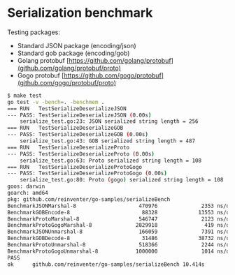 # Serialization benchmark

Testing packages:
* Standard JSON package (encoding/json)
* Standard gob package (encoding/gob)
* Golang protobuf [https://github.com/golang/protobuf](github.com/golang/protobuf/proto)
* Gogo protobuf [https://github.com/gogo/protobuf](github.com/gogo/protobuf/proto)

```bash
$ make test
go test -v -bench=. -benchmem .
=== RUN   TestSerializeDeserializeJSON
--- PASS: TestSerializeDeserializeJSON (0.00s)
    serialize_test.go:23: JSON serialized string length = 256
=== RUN   TestSerializeDeserializeGOB
--- PASS: TestSerializeDeserializeGOB (0.00s)
    serialize_test.go:43: GOB serialized string length = 487
=== RUN   TestSerializeDeserializeProto
--- PASS: TestSerializeDeserializeProto (0.00s)
    serialize_test.go:63: Proto serialized string length = 108
=== RUN   TestSerializeDeserializeProtoGogo
--- PASS: TestSerializeDeserializeProtoGogo (0.00s)
    serialize_test.go:80: Proto (gogo) serialized string length = 108
goos: darwin
goarch: amd64
pkg: github.com/reinventer/go-samples/serializeBench
BenchmarkJSONMarshal-8                    470976              2353 ns/op             824 B/op         11 allocs/op
BenchmarkGOBEncode-8                       88328             13553 ns/op            3608 B/op         56 allocs/op
BenchmarkProtoMarshal-8                   546747              2123 ns/op             704 B/op         23 allocs/op
BenchmarkProtoGogoMarshal-8              2829918               419 ns/op             112 B/op          1 allocs/op
BenchmarkJSONUnmarshal-8                  166059              7391 ns/op            1128 B/op         37 allocs/op
BenchmarkGOBDecode-8                       31486             38732 ns/op           11701 B/op        314 allocs/op
BenchmarkProtoUnmarshal-8                 518366              2244 ns/op             808 B/op         27 allocs/op
BenchmarkProtoGogoUnmarshal-8            1000000              1014 ns/op             760 B/op         21 allocs/op
PASS
ok      github.com/reinventer/go-samples/serializeBench 10.414s
```